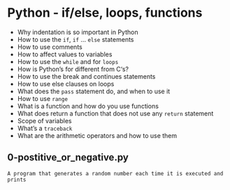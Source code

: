 # Python - if/else, loops, functions	
   - Why indentation is so important in Python
   - How to use the `if`, `if` ... `else` statements
   - How to use comments
   - How to affect values to variables
   - How to use the `while` and for `loops`
   - How is Python’s for different from C‘s?
   - How to use the break and continues statements
   - How to use else clauses on loops
   - What does the `pass` statement do, and when to use it
   - How to use `range`
   - What is a function and how do you use functions
   - What does return a function that does not use any `return` statement
   - Scope of variables
   - What’s a `traceback`
   - What are the arithmetic operators and how to use them

## 0-postitive_or_negative.py
	A program that generates a random number each time it is executed and prints
